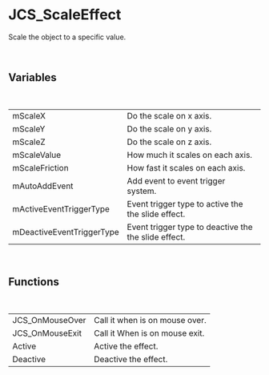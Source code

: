 <div id="content-header">
  <h1>JCS_ScaleEffect</h1>
</div>

<p>
  Scale the object to a specific value.
</p>


<br/>
<h2>Variables</h2>
<br/>

<table>
  <tr>
    <td>mScaleX</td>
    <td>Do the scale on x axis.</td>
  </tr>
  <tr>
    <td>mScaleY</td>
    <td>Do the scale on y axis.</td>
  </tr>
  <tr>
    <td>mScaleZ</td>
    <td>Do the scale on z axis.</td>
  </tr>
  <tr>
    <td>mScaleValue</td>
    <td>How much it scales on each axis.</td>
  </tr>
  <tr>
    <td>mScaleFriction</td>
    <td>How fast it scales on each axis.</td>
  </tr>
  <tr>
    <td>mAutoAddEvent</td>
    <td>Add event to event trigger system.</td>
  </tr>
  <tr>
    <td>mActiveEventTriggerType</td>
    <td>Event trigger type to active the the slide effect.</td>
  </tr>
  <tr>
    <td>mDeactiveEventTriggerType</td>
    <td>Event trigger type to deactive the the slide effect.</td>
  </tr>
</table>


<br/>
<h2>Functions</h2>
<br/>

<table>
  <tr>
    <td>JCS_OnMouseOver</td>
    <td>Call it when is on mouse over.</td>
  </tr>
  <tr>
    <td>JCS_OnMouseExit</td>
    <td>Call it When is on mouse exit.</td>
  </tr>
  <tr>
    <td>Active</td>
    <td>Active the effect.</td>
  </tr>
  <tr>
    <td>Deactive</td>
    <td>Deactive the effect.</td>
  </tr>
</table>
